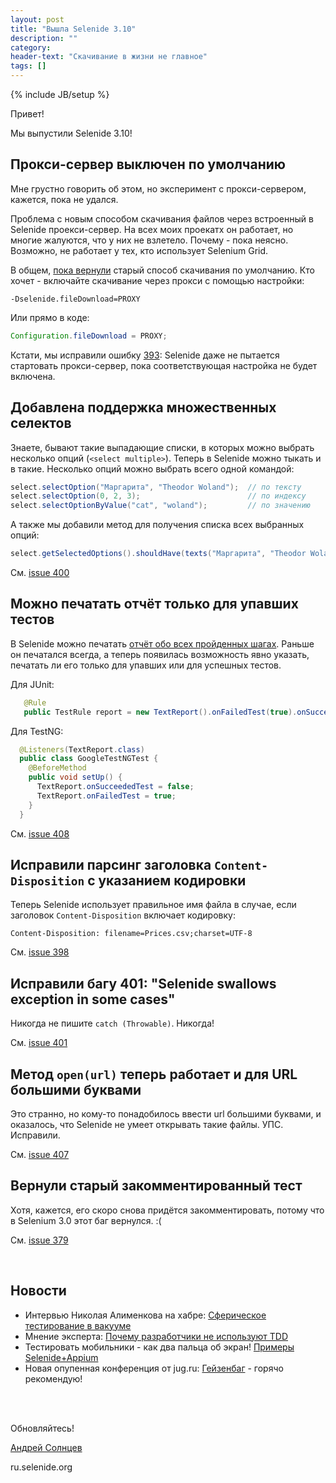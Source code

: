 ```yaml
---
layout: post
title: "Вышла Selenide 3.10"
description: ""
category:
header-text: "Скачивание в жизни не главное"
tags: []
---
```

{% include JB/setup %}

Привет!

Мы выпустили Selenide 3.10! 

## Прокси-сервер выключен по умолчанию

Мне грустно говорить об этом, но эксперимент с прокси-сервером, кажется, пока не удался.

Проблема с новым способом скачивания файлов через встроенный в Selenide проекси-сервер.
На всех моих проекатх он работает, но многие жалуются, что у них не взлетело.
Почему - пока неясно. Возможно, не работает у тех, кто использует Selenium Grid.

В общем, [пока вернули](https://github.com/codeborne/selenide/issues/402) старый способ скачивания по умолчанию.
Кто хочет - включайте скачивание через прокси с помощью настройки:

```
-Dselenide.fileDownload=PROXY
```

Или прямо в коде:

```java
Configuration.fileDownload = PROXY;
```

Кстати, мы исправили ошибку [393](https://github.com/codeborne/selenide/issues/393): Selenide даже не пытается стартовать прокси-сервер, пока соответствующая настройка не будет включена.

## Добавлена поддержка множественных селектов

Знаете, бывают такие выпадающие списки, в которых можно выбрать несколько опций (`<select multiple>`).
Теперь в Selenide можно тыкать и в такие.
Несколько опций можно выбрать всего одной командой:

```java
select.selectOption("Маргарита", "Theodor Woland");  // по тексту
select.selectOption(0, 2, 3);                        // по индексу
select.selectOptionByValue("cat", "woland");         // по значению
```

А также мы добавили метод для получения списка всех выбранных опций:

```java
select.getSelectedOptions().shouldHave(texts("Маргарита", "Theodor Woland"));
```

См. [issue 400](https://github.com/codeborne/selenide/issues/400)

## Можно печатать отчёт только для упавших тестов
 
В Selenide можно печатать [отчёт обо всех пройденных шагах](http://ru.selenide.org/2015/11/30/selenide-2.25).
Раньше он печатался всегда, а теперь появилась возможность явно указать, 
печатать ли его только для упавших или для успешных тестов. 

Для JUnit:
 
```java
   @Rule
   public TestRule report = new TextReport().onFailedTest(true).onSucceededTest(false);
```
 
Для TestNG:
 
```java
  @Listeners(TextReport.class)
  public class GoogleTestNGTest {
    @BeforeMethod
    public void setUp() {
      TextReport.onSucceededTest = false;
      TextReport.onFailedTest = true;
    }
  }
```


См. [issue 408](https://github.com/codeborne/selenide/issues/408)


## Исправили парсинг заголовка `Content-Disposition` с указанием кодировки

Теперь Selenide использует правильное имя файла в случае, если 
заголовок `Content-Disposition` включает кодировку:

```
Content-Disposition: filename=Prices.csv;charset=UTF-8
```

См. [issue 398](https://github.com/codeborne/selenide/issues/398)


## Исправили багу 401: "Selenide swallows exception in some cases"

Никогда не пишите `catch (Throwable)`. Никогда!

См. [issue 401](https://github.com/codeborne/selenide/issues/401)

## Метод `open(url)` теперь работает и для URL большими буквами

Это странно, но кому-то понадобилось ввести url большими буквами, и 
оказалось, что Selenide не умеет открывать такие файлы. УПС. Исправили. 

См. [issue 407](https://github.com/codeborne/selenide/issues/407)

## Вернули старый закомментированный тест

Хотя, кажется, его скоро снова придётся закомментировать, потому что в Selenium 3.0 этот баг вернулся. :(  

См. [issue 379](https://github.com/codeborne/selenide/issues/379)


<br/>

## Новости 

* Интервью Николая Алименкова на хабре: [Сферическое тестирование в вакууме](https://habrahabr.ru/company/jugru/blog/309502/)
* Мнение эксперта: [Почему разработчики не используют TDD](http://xpinjection.com/articles/why-developers-do-not-use-tdd/)
* Тестировать мобильники - как два пальца об экран! [Примеры Selenide+Appium](https://github.com/selenide-examples/selenide-appium)
* Новая опупенная конференция от jug.ru: [Гейзенбаг](https://habrahabr.ru/company/jugru/blog/308612/) - горячо рекомендую!

<br/>
<br/>

Обновляйтесь!

[Андрей Солнцев](http://asolntsev.github.io/)

ru.selenide.org
